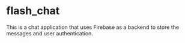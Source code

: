 # flash_chat

This is a chat application that uses Firebase as a backend to store the messages and user authentication.
